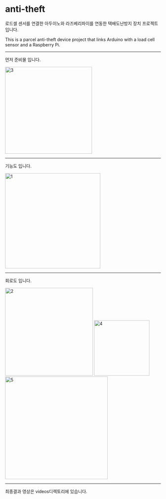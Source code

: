 # anti-theft
로드셀 센서를 연결한 아두이노와 라즈베리파이를 연동한 택배도난방지 장치 프로젝트 입니다.

This is a parcel anti-theft device project that links Arduino with a load cell sensor and a Raspberry Pi.

-------------------------------------------------------------------------------------------------------
먼저 준비물 입니다.

<img width="281" alt="3" src="https://user-images.githubusercontent.com/80305565/122335083-b03f6500-cf75-11eb-90b3-a6fd5b495a3a.png">

---------------------------------------------------------
기능도 입니다.

<img width="308" alt="1" src="https://user-images.githubusercontent.com/80305565/122334860-4c1ca100-cf75-11eb-9537-f57ae617e5cd.png">

-----------------------------------------
회로도 입니다.

<img width="284" alt="2" src="https://user-images.githubusercontent.com/80305565/122335271-f7c5f100-cf75-11eb-9e8f-d7e6577177e3.png">

<img width="179" alt="4" src="https://user-images.githubusercontent.com/80305565/122335275-f98fb480-cf75-11eb-8afd-24e41c3a88f0.png">

<img width="332" alt="5" src="https://user-images.githubusercontent.com/80305565/122335288-fb597800-cf75-11eb-9b4c-310a7c91ce67.png">

------------------------------------------
최종결과 영상은 videos디렉토리에 있습니다.

